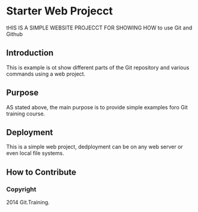# Starter Web Projecct

tHIS IS A SIMPLE WEBSITE PROJECCT FOR SHOWING HOW to use Git and Github

## Introduction

This is example is ot show different parts of the Git repository and various commands using a web project. 


## Purpose

AS stated above, the main purpose is to provide simple examples foro Git training course. 

## Deployment

This is a simple web project, dedployment can be on any web server or even local file systems.

## How to Contribute

### Copyright

2014 Git.Training.

